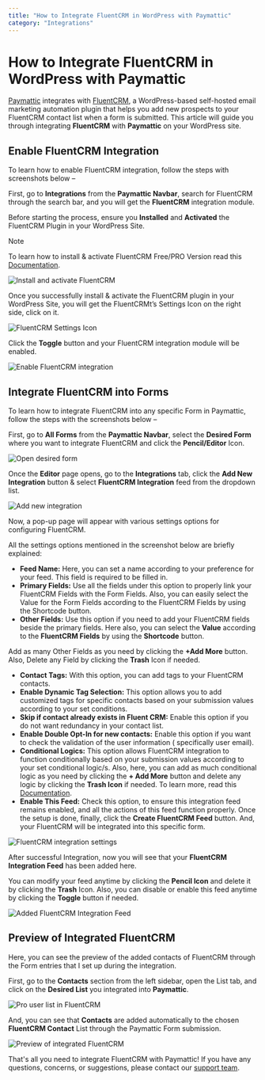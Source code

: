 ```yaml
---
title: "How to Integrate FluentCRM in WordPress with Paymattic"
category: "Integrations"
---
```


# How to Integrate FluentCRM in WordPress with Paymattic

[Paymattic](https://paymattic.com/) integrates with [FluentCRM](http://www.fluentcrm.com/), a WordPress-based self-hosted email marketing automation plugin that helps you add new prospects to your FluentCRM contact list when a form is submitted. This article will guide you through integrating **FluentCRM** with **Paymattic** on your WordPress site.

## Enable FluentCRM Integration

To learn how to enable FluentCRM integration, follow the steps with screenshots below – 

First, go to **Integrations** from the **Paymattic Navbar**, search for FluentCRM through the search bar, and you will get the **FluentCRM** integration module.

Before starting the process, ensure you **Installed** and **Activated** the FluentCRM Plugin in your WordPress Site. 

>[!Note]
>To learn how to install & activate FluentCRM Free/PRO Version read this [Documentation](https://fluentcrm.com/docs/how-to-install-upgrade-and-activate-license/).

![Install and activate FluentCRM](/images/integrations/how-to-integrate-fluentcrm-in-wordpress-with-paymattic/Install-activate-FluentCRM-scaled.webp)

Once you successfully install & activate the FluentCRM plugin in your WordPress Site, you will get the FluentCRMt’s Settings Icon on the right side, click on it.

![FluentCRM Settings Icon](/images/integrations/how-to-integrate-fluentcrm-in-wordpress-with-paymattic/Fluent-CRMs-Settings-Icon-1-scaled.webp)

Click the **Toggle** button and your FluentCRM integration module will be enabled.

![Enable FluentCRM integration](/images/integrations/how-to-integrate-fluentcrm-in-wordpress-with-paymattic/Enabled-Fluent-CRM-integration-scaled.webp)

## Integrate FluentCRM into Forms

To learn how to integrate FluentCRM into any specific Form in Paymattic, follow the steps with the screenshots below –

First, go to **All Forms** from the **Paymattic Navbar**, select the **Desired Form** where you want to integrate FluentCRM and click the **Pencil/Editor** Icon.

![Open desired form](/images/integrations/how-to-integrate-fluentcrm-in-wordpress-with-paymattic/Open-desired-form-2-scaled.webp)

Once the **Editor** page opens, go to the **Integrations** tab, click the **Add New Integration** button & select **FluentCRM Integration** feed from the dropdown list. 

![Add new integration](/images/integrations/how-to-integrate-fluentcrm-in-wordpress-with-paymattic/Add-new-integration-dropdown-fluent-crm-scaled.webp)

Now, a pop-up page will appear with various settings options for configuring FluentCRM. 

All the settings options mentioned in the screenshot below are briefly explained:

* **Feed Name:** Here, you can set a name according to your preference for your feed. This field is required to be filled in.
* **Primary Fields:** Use all the fields under this option to properly link your FluentCRM Fields with the Form Fields. Also, you can easily select the Value for the Form Fields according to the FluentCRM Fields by using the Shortcode button. 
* **Other Fields:** Use this option if you need to add your FluentCRM fields beside the primary fields. Here also, you can select the **Value** according to the **FluentCRM Fields** by using the **Shortcode** button.

Add as many Other Fields as you need by clicking the **+Add More** button.
Also, Delete any Field by clicking the **Trash** Icon if needed.

* **Contact Tags:** With this option, you can add tags to your FluentCRM contacts.
* **Enable Dynamic Tag Selection:** This option allows you to add customized tags for specific contacts based on your submission values according to your set conditions.
* **Skip if contact already exists in Fluent CRM:** Enable this option if you do not want redundancy in your contact list. 
* **Enable Double Opt-In for new contacts:** Enable this option if you want to check the validation of the user information ( specifically user email). 
* **Conditional Logics:** This option allows FluentCRM integration to function conditionally based on your submission values according to your set conditional logic/s. Also, here,  you can add as much conditional logic as you need by clicking the **+ Add More** button and delete any logic by clicking the **Trash Icon** if needed. To learn more, read this [Documentation](/how-to-use-conditional-logic-in-form-fields-with-paymattic). 
* **Enable This Feed:** Check this option, to ensure this integration feed remains enabled, and all the actions of this feed function properly.
Once the setup is done, finally, click the **Create FluentCRM Feed** button.
And, your FluentCRM will be integrated into this specific form.

![FluentCRM integration settings](/images/integrations/how-to-integrate-fluentcrm-in-wordpress-with-paymattic/Add-New-FluentCRM-Integration-Feed-page.webp)

After successful Integration, now you will see that your **FluentCRM Integration Feed** has been added here.

You can modify your feed anytime by clicking the **Pencil Icon** and delete it by clicking the **Trash** Icon.
Also, you can disable or enable this feed anytime by clicking the **Toggle** button if needed.

![Added FluentCRM Integration Feed](/images/integrations/how-to-integrate-fluentcrm-in-wordpress-with-paymattic/Added-Fluent-CRM-Integration-Feed-scaled.webp)

## Preview of Integrated FluentCRM

Here, you can see the preview of the added contacts of FluentCRM through the Form entries that I set up during the integration.

First, go to the **Contacts** section from the left sidebar, open the List tab, and click on the **Desired List** you integrated into **Paymattic**.

![Pro user list in FluentCRM](/images/integrations/how-to-integrate-fluentcrm-in-wordpress-with-paymattic/Pro-uder-list-from-FluentCRM-scaled.webp)

And, you can see that **Contacts** are added automatically to the chosen **FluentCRM Contact** List through the Paymattic Form submission. 

![Preview of integrated FluentCRM](/images/integrations/how-to-integrate-fluentcrm-in-wordpress-with-paymattic/Preview-of-integrated-FluentCRM-scaled.webp)

That's all you need to integrate FluentCRM with Paymattic! If you have any questions, concerns, or suggestions, please contact our [support team](https://wpmanageninja.com/support-tickets/?utm_source=wpmn&utm_medium=home&utm_campaign=site#/).